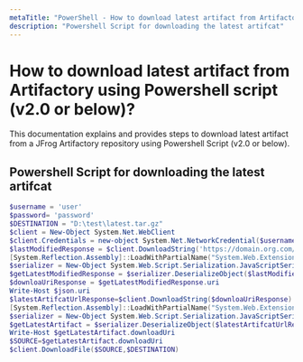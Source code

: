 ```yaml
---
metaTitle: "PowerShell - How to download latest artifact from Artifactory using Powershell script (v2.0 or below)?"
description: "Powershell Script for downloading the latest artifcat"
---
```


# How to download latest artifact from Artifactory using Powershell script (v2.0 or below)?


This documentation explains and provides steps to download latest artifact from a JFrog Artifactory repository using Powershell Script (v2.0 or below).



## Powershell Script for downloading the latest artifcat


```powershell
$username = 'user'
$password= 'password'
$DESTINATION = "D:\test\latest.tar.gz"
$client = New-Object System.Net.WebClient
$client.Credentials = new-object System.Net.NetworkCredential($username, $password)
$lastModifiedResponse = $client.DownloadString('https://domain.org.com/artifactory/api/storage/FOLDER/repo/?lastModified')
[System.Reflection.Assembly]::LoadWithPartialName("System.Web.Extensions")
$serializer = New-Object System.Web.Script.Serialization.JavaScriptSerializer
$getLatestModifiedResponse = $serializer.DeserializeObject($lastModifiedResponse) 
$downloaUriResponse = $getLatestModifiedResponse.uri
Write-Host $json.uri
$latestArtifcatUrlResponse=$client.DownloadString($downloaUriResponse)
[System.Reflection.Assembly]::LoadWithPartialName("System.Web.Extensions")
$serializer = New-Object System.Web.Script.Serialization.JavaScriptSerializer
$getLatestArtifact = $serializer.DeserializeObject($latestArtifcatUrlResponse) 
Write-Host $getLatestArtifact.downloadUri
$SOURCE=$getLatestArtifact.downloadUri
$client.DownloadFile($SOURCE,$DESTINATION)

```

